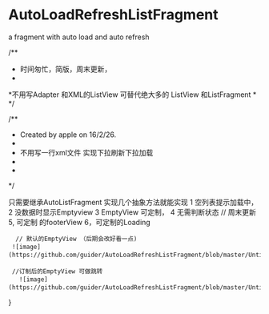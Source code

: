 # AutoLoadRefreshListFragment
a fragment with auto load and auto refresh


/**
 *  时间匆忙，简版，周末更新，
 *
 *不用写Adapter 和XML的ListView 可替代绝大多的 ListView 和ListFragment
 *
 */

/**
 * Created by apple on 16/2/26.
 *
 *  不用写一行xml文件 实现下拉刷新下拉加载
 *
 *
 */

   只需要继承AutoListFragment 实现几个抽象方法就能实现
                    1  空列表提示加载中，
                    2 没数据时显示Emptyview
                    3 EmptyView 可定制，
                    4 无需判断状态
                    // 周末更新
                    5, 可定制 的footerView
                    6，可定制的Loading

      // 默认的EmptyView （后期会改好看一点)
     ![image](https://github.com/guider/AutoLoadRefreshListFragment/blob/master/Untitled.gif)

     //订制后的EmptyView 可做跳转
       ![image](https://github.com/guider/AutoLoadRefreshListFragment/blob/master/Untitled2.gif)
}
